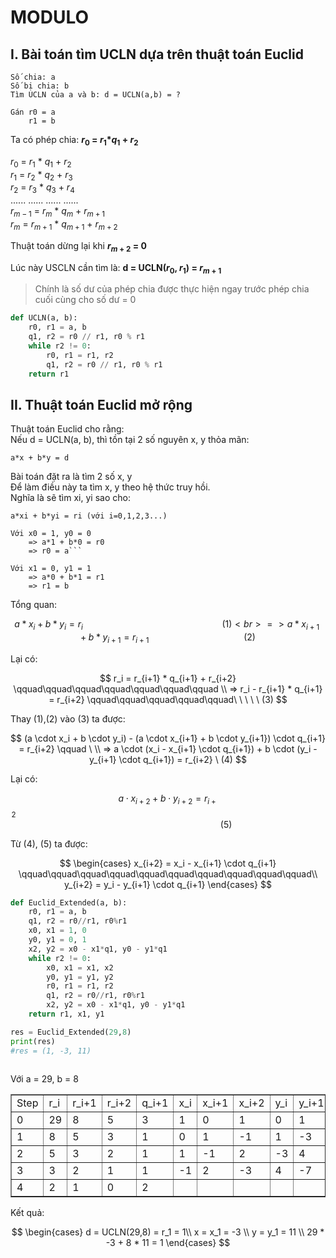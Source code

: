 # MODULO

## I. Bài toán tìm UCLN dựa trên thuật toán Euclid

```
Số chia: a
Số bị chia: b
Tìm UCLN của a và b: d = UCLN(a,b) = ?
```
```
Gán r0 = a
    r1 = b
```
Ta có phép chia: <b>$r_0$ = $r_1$*$q_1$ + $r_2$</b>

$r_0$ = $r_1$ * $q_1$ + $r_2$<br>
$r_1$ = $r_2$ * $q_2$ + $r_3$<br>
$r_2$ = $r_3$ * $q_3$ + $r_4$<br>
...... ...... ...... ......<br>
$r_{m-1}$ = $r_m$ * $q_m$ + $r_{m+1}$<br>
$r_m$ = $r_{m+1}$ * $q_{m+1}$ + $r_{m+2}$<br>

Thuật toán dừng lại khi <b>$r_{m+2}$ = 0</b>

Lúc này USCLN cần tìm là: <b>d = UCLN($r_0$, $r_1$) = $r_{m+1}$</b> 

> Chính là số dư của phép chia được thực hiện ngay trước phép chia cuối cùng cho số dư = 0


```python
def UCLN(a, b):
    r0, r1 = a, b
    q1, r2 = r0 // r1, r0 % r1
    while r2 != 0:
        r0, r1 = r1, r2
        q1, r2 = r0 // r1, r0 % r1
    return r1
```

## II. Thuật toán Euclid mở rộng

Thuật toán Euclid cho rằng:<br>
Nếu d = UCLN(a, b), thì tồn tại 2 số nguyên x, y thỏa mãn:

```a*x + b*y = d```

Bài toán đặt ra là tìm 2 số x, y<br>
Để làm điều này ta tìm x, y theo hệ thức truy hồi.<br>
Nghĩa là sẽ tìm xi, yi sao cho:

```a*xi + b*yi = ri (với i=0,1,2,3...)```

```
Với x0 = 1, y0 = 0
    => a*1 + b*0 = r0
    => r0 = a```

Với x1 = 0, y1 = 1
    => a*0 + b*1 = r1
    => r1 = b
```
Tổng quan:

$$
a * x_i + b * y_i = r_i\qquad\qquad\qquad\qquad\qquad\qquad\qquad (1) <br>
=> a * x_{i+1} + b * y_{i+1} = r_{i+1} \qquad\qquad\qquad\qquad\quad \ \ (2)
$$

Lại có:<br>

$$
r_i = r_{i+1} * q_{i+1} + r_{i+2} \qquad\qquad\qquad\qquad\qquad\qquad\qquad \\
=> r_i - r_{i+1} * q_{i+1} = r_{i+2} \qquad\qquad\qquad\qquad\qquad\ \ \ \ \ (3)
$$   

Thay (1),(2) vào (3) ta được:

$$ 
(a \cdot x_i + b \cdot y_i) - (a  \cdot  x_{i+1} + b  \cdot  y_{i+1})  \cdot  q_{i+1} = r_{i+2} \qquad \ \\
=> a \cdot  (x_i - x_{i+1} \cdot q_{i+1}) + b  \cdot (y_i - y_{i+1} \cdot q_{i+1}) = r_{i+2} \ (4)
$$

Lại có: 

$$
a \cdot x_{i+2} + b \cdot y_{i+2} = r_{i+2}\qquad\qquad\qquad\qquad\qquad\qquad\qquad\qquad\qquad\qquad\qquad\qquad\qquad\qquad\qquad\qquad\qquad\qquad\qquad\qquad\qquad \ \ \ (5)
$$ 

Từ (4), (5) ta được:

$$
\begin{cases}
x_{i+2} = x_i - x_{i+1} \cdot q_{i+1} \qquad\qquad\qquad\qquad\qquad\qquad\qquad\qquad\qquad\qquad\\
y_{i+2} = y_i - y_{i+1} \cdot q_{i+1}
\end{cases}
$$

```python
def Euclid_Extended(a, b):
    r0, r1 = a, b
    q1, r2 = r0//r1, r0%r1
    x0, x1 = 1, 0
    y0, y1 = 0, 1
    x2, y2 = x0 - x1*q1, y0 - y1*q1
    while r2 != 0:
        x0, x1 = x1, x2
        y0, y1 = y1, y2
        r0, r1 = r1, r2
        q1, r2 = r0//r1, r0%r1
        x2, y2 = x0 - x1*q1, y0 - y1*q1
    return r1, x1, y1

res = Euclid_Extended(29,8)
print(res)
#res = (1, -3, 11)
        
```
Với a = 29, b = 8
<table border="1">
<tbody>
    <tr>
        <td>Step</td>
        <td>r_i</td>
        <td>r_i+1</td>
        <td>r_i+2</td>
        <td>q_i+1</td>
        <td>x_i</td>
        <td>x_i+1</td>
        <td>x_i+2</td>
        <td>y_i</td>
        <td>y_i+1</td>
        <td>y_i+2</td>
</tr>
<tr>
<td>0</td>
<td>29</td>
<td>8</td>
<td>5</td>
<td>3</td>
<td>1</td>
<td>0</td>
<td>1</td>
<td>0</td>
<td>1</td>
<td>-3
</td></tr>
<tr>
<td>1</td>
<td>8</td>
<td>5</td>
<td>3</td>
<td>1</td>
<td>0</td>
<td>1</td>
<td>-1</td>
<td>1</td>
<td>-3</td>
<td>4
</td></tr>
<tr>
<td>2</td>
<td>5</td>
<td>3</td>
<td>2</td>
<td>1</td>
<td>1</td>
<td>-1</td>
<td>2</td>
<td>-3</td>
<td>4</td>
<td>-7
</td></tr>
<tr>
<td>3</td>
<td>3</td>
<td>2</td>
<td>1</td>
<td>1</td>
<td>-1</td>
<td>2</td>
<td>-3</td>
<td>4</td>
<td>-7</td>
<td>11
</td></tr>
<tr>
<td>4</td>
<td>2</td>
<td>1</td>
<td>0</td>
<td>2</td>
<td></td>
<td></td>
<td></td>
<td></td>
<td></td>
<td>
</td></tr></tbody></table>

Kết quả:

$$
\begin{cases}
d = UCLN(29,8) = r_1 = 1\\
x = x_1 = -3 \\
y = y_1 = 11 \\
29 * -3 + 8 * 11 = 1
\end{cases}
$$